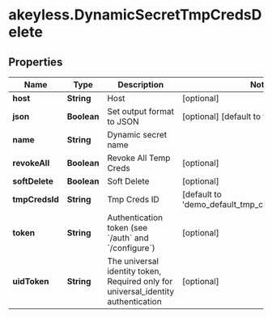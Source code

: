# akeyless.DynamicSecretTmpCredsDelete

## Properties

Name | Type | Description | Notes
------------ | ------------- | ------------- | -------------
**host** | **String** | Host | [optional] 
**json** | **Boolean** | Set output format to JSON | [optional] [default to false]
**name** | **String** | Dynamic secret name | 
**revokeAll** | **Boolean** | Revoke All Temp Creds | [optional] 
**softDelete** | **Boolean** | Soft Delete | [optional] 
**tmpCredsId** | **String** | Tmp Creds ID | [default to &#39;demo_default_tmp_creds_id_for_sdk_bc&#39;]
**token** | **String** | Authentication token (see &#x60;/auth&#x60; and &#x60;/configure&#x60;) | [optional] 
**uidToken** | **String** | The universal identity token, Required only for universal_identity authentication | [optional] 


